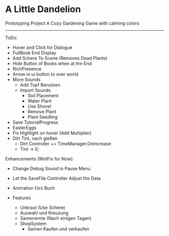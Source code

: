 # A Little Dandelion
Prototyping Project
A Cozy Gardening Game with calming colors

---
ToDo:
- Hover and Click for Dialogue
- FullBook End Display
- Add Schere To Scene (Removes Dead Plants)
- Hide Button of Books when at the End
- RichPresence
- Arrow in ui button to over world
- More Sounds
  - Add Topf Benutzen
  - Import Sounds
    - Soil Placement
    - Water Plant
    - Use Shovel
    - Remove Plant
    - Plant Seedling
- Save TutorialProgress
- EasterEggs
- Fix Highlight on hover (Add Multiplier)
- Dirt Tint, nach gießen
  - Dirt Controller += TimeManager.OnIncrease
  - Tint -> 0;


Enhancements (WotFix for Now):
- Change Debug Sound in Pause Menu
- Let the SaveFile Controller Adjust the Data
- Animation fürs Buch

- Features
  - Unkraut (Use Schere)
  - Auswahl und Kreuzung
  - Samenernte (Nach einigen Tagen)
  - ShopSystem
    - Samen Kaufen und verkaufen
